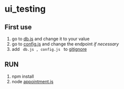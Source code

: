 # ui_testing

## First use 
1. go to [db.js](./src/config/db.js) and change it to your value 
2. go to [config.js](./src/config/config.js) and change the endpoint *if necessary*
3. add <code> db.js , config.js </code> to [gitignore](.gitignore)

## RUN 
1. npm install 
2. node [appointment.js](./src/appointment.js)
